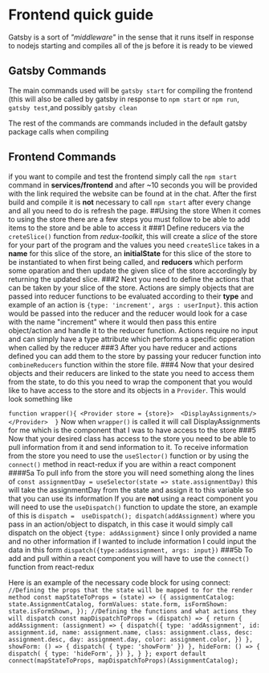 # Frontend quick guide

 Gatsby is a sort of _*"middleware"*_ in the sense that it runs itself in response to nodejs starting and compiles all 
 of the js before it is ready to be viewed
 
## Gatsby Commands
 The main commands used will be `gatsby start` for compiling the frontend (this will also be called by gatsby in response
  to `npm start` or `npm run`, `gatsby test`,and possibly `gatsby clean`

The rest of the commands are commands included in the default gatsby package calls when compiling
## Frontend Commands
 if you want to compile and test the frontend simply call the `npm start` command in **services/frontend** and after
 ~10 seconds you will be provided with the link required the website can be found at in the chat. After the first build 
 and compile it is **not** necessary to call `npm start` after every change and all you need to do is refresh the page.
##Using the store
When it comes to using the store there are a few steps you must follow to be able to add items to the store and be able 
to access it
###1
Define reducers via the `creteSlice()` function from *redux-toolkit*, this will create a *slice* of the store for your
 part of the program and the values you need
`createSlice` takes in a **name** for this slice of the store, an **initialState** for this slice of the store to be 
instantiated to when first being called, and **reducers** which perform some oparation and then update the given slice
 of the store accordingly by returning the updated slice.
###2
Next you need to define the actions that can be taken by your slice of the store. Actions are simply objects that are 
passed into reducer functions to be evaluated according to their **type**
and example of an action is `{type: 'increment', args : userInput}`. this action would be passed into the reducer and 
the reducer would look for a case with the name "increment" where it would then pass this entire object/action and handle
 it to the reducer function.
Actions require no input and can simply have a type attribute which performs a specific opperation when called by the reducer
###3
After you have reducer and actions defined you can add them to the store by passing your reducer function into 
`combineReducers` function within the store file.
###4
Now that your desired objects and their reducers are linked to the state you need to access them from the state, to do this you need to wrap the component that you would like to have access to the store and its objects in a `Provider`.
This would look something like 

`function wrapper(){
<Provider store = {store}> 
    <DisplayAssignments/> 
</Provider> 
}`
Now when `wrapper()` is called it will call DisplayAssignments for me which is the component that I was to have access to the store
###5
Now that your desired class has access to the store you need to be able to pull information from it and send information to it.
To receive information from the store you need to use the `useSlector()` function or by using the `connect()` method in react-redux if you are within a react component
####5a
To pull info from the store you will need something along the lines of `const assignmentDay = useSelector(state => state.assignmentDay)` this will take the assignmentDay from the state and assign it to this variable so that you can use its information
If you are **not** using a react component you will need to use the `useDispatch()` function to update  the store, an example of this is
 `dispatch =  useDispatch();
 dispatch(addAssignment)` where you pass in an action/object to dispatch, in this case it would simply call dispatch on the object `{type: addAssignment}` since I only provided a name and no other information
 if I wanted to include information I could input the data in this form `dispatch({type:addassignment, args: input})` 
 ###5b
 To add and pull within a react component you will have to use the `connect()` function from react-redux
 
 Here is an example of the necessary code block for using connect:
 `//Defining the props that the state will be mapped to for the render method
  const mapStateToProps = (state) => ({
      assignmentCatalog: state.AssignmentCatalog,
      formValues: state.form,
      isFormShown: state.isFormShown,
  });
  //Defining the functions and what actions they will dispatch
  const mapDispatchToProps = (dispatch) => {
      return {
          addAssignment: (assignment) => {
              dispatch({
                  type: 'addAssignment',
                  id: assignment.id,
                  name: assignment.name,
                  class: assignment.class,
                  desc: assignment.desc,
                  day: assignment.day,
                  color: assignment.color,
              })
          },
          showForm: () => {
              dispatch( {
                  type: 'showForm'
              })
          },
          hideForm: () => {
              dispatch( {
                  type: 'hideForm',
              })
          },
      }
  };
  export default connect(mapStateToProps, mapDispatchToProps)(AssignmentCatalog);`
